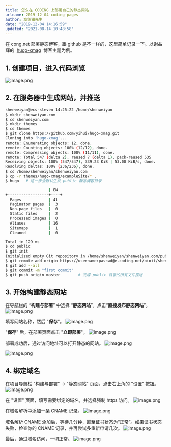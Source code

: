 ```yaml
---
title: 怎么在 CODING 上部署自己的静态网站
urlname: 2019-12-04-coding-pages
author: 章鱼猫先生
date: "2019-12-04 14:16:59"
updated: "2021-08-14 10:48:58"
---
```


在 cong.net 部署静态博客，跟 github 是不一样的，这里简单记录一下。以谢益辉的  [hugo-xmag](https://github.com/yihui/hugo-xmag)  博客主题为例。

## 1. 创建项目，进入代码浏览

![image.png](https://shub-1251708715.cos.ap-guangzhou.myqcloud.com/elog-cookbook-img/FhBe5Ia8ejpeJbvurVlTS9RwRr3Z.png)

## 2. 在服务器中生成网站，并推送

```bash
shenweiyan@ecs-steven 14:25:22 /home/shenweiyan
$ mkdir shenweiyan.com
$ cd shenweiyan.com
$ mkdir themes
$ cd themes
$ git clone https://github.com/yihui/hugo-xmag.git
Cloning into 'hugo-xmag'...
remote: Enumerating objects: 12, done.
remote: Counting objects: 100% (12/12), done.
remote: Compressing objects: 100% (11/11), done.
remote: Total 547 (delta 2), reused 7 (delta 1), pack-reused 535
Receiving objects: 100% (547/547), 339.23 KiB | 53.00 KiB/s, done.
Resolving deltas: 100% (236/236), done.
$ cd /home/shenweiyan/shenweiyan.com
$ cp -r themes/hugo-xmag/exampleSite/* .
$ hugo   # 这一步会默认生成 public 静态博客目录

                   | EN
+------------------+----+
  Pages            | 41
  Paginator pages  |  3
  Non-page files   |  0
  Static files     |  2
  Processed images |  0
  Aliases          | 16
  Sitemaps         |  1
  Cleaned          |  0

Total in 129 ms
$ cd public
$ git init
Initialized empty Git repository in /home/shenweiyan/shenweiyan.com/public/.git/
$ git remote add origin https://username:passwd@e.coding.net/bioit/shenweiyan.com.git
$ git add --all
$ git commit -m "first commit"
$ git push origin master        # 完成 public 目录的所有文件推送
```

## 3. 开始构建静态网站

在导航栏的 “**构建与部署**” 中选择 “**静态网站**”，点击“**直接发布静态网站**”。
![image.png](https://shub-1251708715.cos.ap-guangzhou.myqcloud.com/elog-cookbook-img/Fmbcgo5jdhd6hO6YtMg8xVNRdKbj.png)

填写网站名称，然后 "**保存**"。
![image.png](https://shub-1251708715.cos.ap-guangzhou.myqcloud.com/elog-cookbook-img/Fql3_vK9lCUgKCjHRTGg_rxlwdTF.png)

"**保存**" 后，在部署页面点击 "**立即部署**"。
![image.png](https://shub-1251708715.cos.ap-guangzhou.myqcloud.com/elog-cookbook-img/Fn4Nm-LecNF7IcOuDuh97O4_vDqm.png)

部署成功后，通过访问地址可以打开静态的网站。
![image.png](https://shub-1251708715.cos.ap-guangzhou.myqcloud.com/elog-cookbook-img/FiMkVKhkOCY1U01IjFaiuVphF4Zu.png)

![image.png](https://shub-1251708715.cos.ap-guangzhou.myqcloud.com/elog-cookbook-img/FqkGIf-oBOD5W9ThS55qh93Rw3K4.png)

## 4. 绑定域名

在项目导航栏 "构建与部署" → "静态网站" 页面，点击右上角的 "设置" 按钮。
![image.png](https://shub-1251708715.cos.ap-guangzhou.myqcloud.com/elog-cookbook-img/Fq21jVp5Snhf7l5OCvLMEe6kOwDU.png)

在 "设置" 页面，填写需要绑定的域名，并选择强制 https 访问。
![image.png](https://shub-1251708715.cos.ap-guangzhou.myqcloud.com/elog-cookbook-img/FlnPUJV1HANAUcFbfNOR1A2QT8_R.png)

在域名解析中添加一条 CNAME 记录。
![image.png](https://shub-1251708715.cos.ap-guangzhou.myqcloud.com/elog-cookbook-img/FtnyQ-iVV1l-Z77xyeyJVUXWkl86.png)

域名解析 CNAME 添加后，等待几分钟，直至证书状态为“正常”。如果证书状态失败，检查你的 CNAME 记录，并再尝试多重新申请几次。
![image.png](https://shub-1251708715.cos.ap-guangzhou.myqcloud.com/elog-cookbook-img/Fv8SS-gwX48ZRRf8f8w-JKdkDP1v.png)

最后，通过域名访问，一切正常。
![image.png](https://shub-1251708715.cos.ap-guangzhou.myqcloud.com/elog-cookbook-img/FlgcTNCIMD5y4GUw7sOT_C8Ea9Dt.png)
